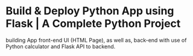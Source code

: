 # Build & Deploy Python App using Flask | A Complete Python Project
building App front-end UI (HTML Page), as well as, back-end with use of Python calculator and Flask API to backend.


